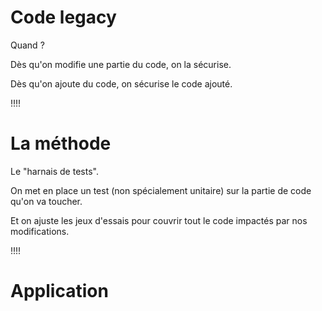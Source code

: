 # Code legacy
Quand ?

Dès qu'on modifie une partie du code, on la sécurise.

Dès qu'on ajoute du code, on sécurise le code ajouté.

!!!!
# La méthode

Le "harnais de tests".

On met en place un test (non spécialement unitaire) sur la partie de code qu'on va toucher.

Et on ajuste les jeux d'essais pour couvrir tout le code impactés par nos modifications.


!!!!
# Application